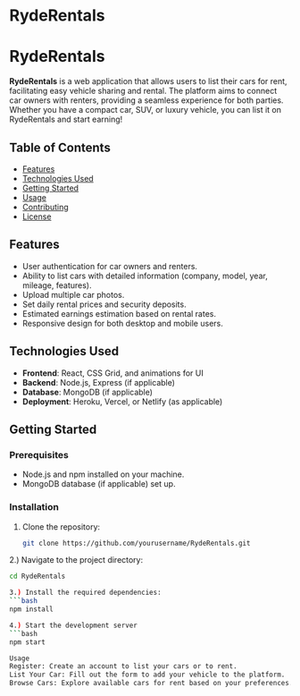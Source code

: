 # RydeRentals
# RydeRentals

**RydeRentals** is a web application that allows users to list their cars for rent, facilitating easy vehicle sharing and rental. The platform aims to connect car owners with renters, providing a seamless experience for both parties. Whether you have a compact car, SUV, or luxury vehicle, you can list it on RydeRentals and start earning!

## Table of Contents

- [Features](#features)
- [Technologies Used](#technologies-used)
- [Getting Started](#getting-started)
- [Usage](#usage)
- [Contributing](#contributing)
- [License](#license)

## Features

- User authentication for car owners and renters.
- Ability to list cars with detailed information (company, model, year, mileage, features).
- Upload multiple car photos.
- Set daily rental prices and security deposits.
- Estimated earnings estimation based on rental rates.
- Responsive design for both desktop and mobile users.

## Technologies Used

- **Frontend**: React, CSS Grid, and animations for UI
- **Backend**: Node.js, Express (if applicable)
- **Database**: MongoDB (if applicable)
- **Deployment**: Heroku, Vercel, or Netlify (as applicable)

## Getting Started

### Prerequisites

- Node.js and npm installed on your machine.
- MongoDB database (if applicable) set up.

### Installation

1. Clone the repository:
   ```bash
   git clone https://github.com/yourusername/RydeRentals.git
2.) Navigate to the project directory:
 ```bash
 cd RydeRentals

3.) Install the required dependencies:
 ```bash
npm install

4.) Start the development server
 ```bash
npm start

Usage
Register: Create an account to list your cars or to rent.
List Your Car: Fill out the form to add your vehicle to the platform.
Browse Cars: Explore available cars for rent based on your preferences.
